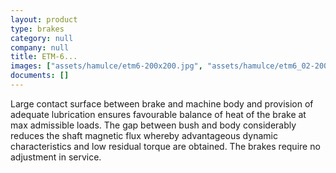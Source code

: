 ```yaml
---
layout: product
type: brakes
category: null
company: null
title: ETM-6...
images: ["assets/hamulce/etm6-200x200.jpg", "assets/hamulce/etm6_02-200x200.jpg"]
documents: []
---
```

Large contact surface between brake and machine body and provision of adequate lubrication ensures favourable balance of heat of the brake at max admissible loads. The gap between bush and body considerably reduces the shaft magnetic flux whereby advantageous dynamic characteristics and low residual torque are obtained. The brakes require no adjustment in service.